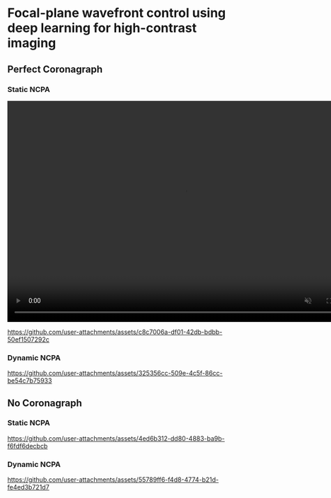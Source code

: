 # Focal-plane wavefront control using deep learning for high-contrast imaging

## Perfect Coronagraph
### Static NCPA

<video controls="" width="800" height="500" muted="" loop="" autoplay="">
  <source src="https://github.com/iremsutaskn/iremsutaskn_ao4elt8.github.io/raw/main/vids/coro_static.mp4" type="video/mp4">
</video>

https://github.com/user-attachments/assets/c8c7006a-df01-42db-bdbb-50ef1507292c

### Dynamic NCPA

https://github.com/user-attachments/assets/325356cc-509e-4c5f-86cc-be54c7b75933



## No Coronagraph
### Static NCPA
https://github.com/user-attachments/assets/4ed6b312-dd80-4883-ba9b-f6fdf6decbcb

### Dynamic NCPA
https://github.com/user-attachments/assets/55789ff6-f4d8-4774-b21d-fe4ed3b721d7

